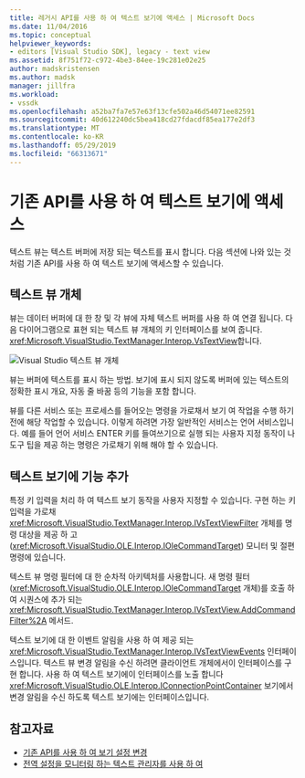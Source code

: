 ```yaml
---
title: 레거시 API를 사용 하 여 텍스트 보기에 액세스 | Microsoft Docs
ms.date: 11/04/2016
ms.topic: conceptual
helpviewer_keywords:
- editors [Visual Studio SDK], legacy - text view
ms.assetid: 8f751f72-c972-4be3-84ee-19c281e02e25
author: madskristensen
ms.author: madsk
manager: jillfra
ms.workload:
- vssdk
ms.openlocfilehash: a52ba7fa7e57e63f13cfe502a46d54071ee82591
ms.sourcegitcommit: 40d612240dc5bea418cd27fdacdf85ea177e2df3
ms.translationtype: MT
ms.contentlocale: ko-KR
ms.lasthandoff: 05/29/2019
ms.locfileid: "66313671"
---
```

# <a name="access-the-text-view-by-using-the-legacy-api"></a>기존 API를 사용 하 여 텍스트 보기에 액세스
텍스트 뷰는 텍스트 버퍼에 저장 되는 텍스트를 표시 합니다. 다음 섹션에 나와 있는 것 처럼 기존 API를 사용 하 여 텍스트 보기에 액세스할 수 있습니다.

## <a name="text-view-object"></a>텍스트 뷰 개체
 뷰는 데이터 버퍼에 대 한 창 및 각 뷰에 자체 텍스트 버퍼를 사용 하 여 연결 됩니다. 다음 다이어그램으로 표현 되는 텍스트 뷰 개체의 키 인터페이스를 보여 줍니다. <xref:Microsoft.VisualStudio.TextManager.Interop.VsTextView>합니다.

 ![Visual Studio 텍스트 뷰 개체](../extensibility/media/vstextview.gif)

 뷰는 버퍼에 텍스트를 표시 하는 방법. 보기에 표시 되지 않도록 버퍼에 있는 텍스트의 정확한 표시 개요, 자동 줄 바꿈 등의 기능을 포함 합니다.

 뷰를 다른 서비스 또는 프로세스를 들어오는 명령을 가로채서 보기 여 작업을 수행 하기 전에 해당 작업할 수 있습니다. 이렇게 하려면 가장 일반적인 서비스는 언어 서비스입니다. 예를 들어 언어 서비스 ENTER 키를 들여쓰기으로 실행 되는 사용자 지정 동작이 나 도구 팁을 제공 하는 명령은 가로채기 위해 해야 할 수 있습니다.

## <a name="add-functionality-to-the-text-view"></a>텍스트 보기에 기능 추가
 특정 키 입력을 처리 하 여 텍스트 보기 동작을 사용자 지정할 수 있습니다. 구현 하는 키 입력을 가로채 <xref:Microsoft.VisualStudio.TextManager.Interop.IVsTextViewFilter> 개체를 명령 대상을 제공 하 고 (<xref:Microsoft.VisualStudio.OLE.Interop.IOleCommandTarget>) 모니터 및 절편 명령에 있습니다.

 텍스트 뷰 명령 필터에 대 한 순차적 아키텍처를 사용합니다. 새 명령 필터 (<xref:Microsoft.VisualStudio.OLE.Interop.IOleCommandTarget> 개체)를 호출 하 여 시퀀스에 추가 되는 <xref:Microsoft.VisualStudio.TextManager.Interop.IVsTextView.AddCommandFilter%2A> 메서드.

 텍스트 보기에 대 한 이벤트 알림을 사용 하 여 제공 되는 <xref:Microsoft.VisualStudio.TextManager.Interop.IVsTextViewEvents> 인터페이스입니다. 텍스트 뷰 변경 알림을 수신 하려면 클라이언트 개체에서이 인터페이스를 구현 합니다. 사용 하 여 텍스트 보기에이 인터페이스를 노출 합니다 <xref:Microsoft.VisualStudio.OLE.Interop.IConnectionPointContainer> 보기에서 변경 알림을 수신 하도록 텍스트 보기에는 인터페이스입니다.

## <a name="see-also"></a>참고자료

- [기존 API를 사용 하 여 보기 설정 변경](../extensibility/changing-view-settings-by-using-the-legacy-api.md)
- [전역 설정을 모니터링 하는 텍스트 관리자를 사용 하 여](../extensibility/using-the-text-manager-to-monitor-global-settings.md)